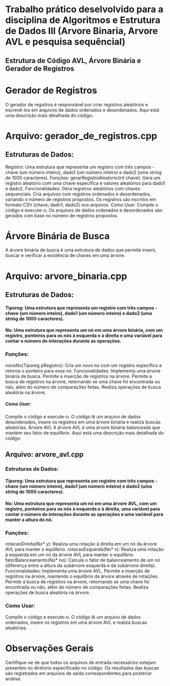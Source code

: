 # Trabalho prático deselvolvido para a disciplina de Algoritmos e Estrutura de Dados III (Arvore Binaria, Arvore AVL e pesquisa sequêncial)
## Estrutura de Código AVL, Árvore Binária e Gerador de Registros

# Gerador de Registros
O gerador de registros é responsável por criar registros aleatórios e escrevê-los em arquivos de dados ordenados e desordenados. Aqui está uma descrição mais detalhada do código:

# Arquivo: gerador_de_registros.cpp
## Estruturas de Dados:
Registro: Uma estrutura que representa um registro com três campos - chave (um número inteiro), dado1 (um número inteiro) e dado2 (uma string de 1000 caracteres).
Funções:
gerarRegistroAleatorio(int chave): Gera um registro aleatório com uma chave específica e valores aleatórios para dado1 e dado2.
Funcionalidades:
Gera registros aleatórios com chaves sequenciais.
Cria arquivos com registros ordenados e desordenados, variando o número de registros propostos.
Os registros são escritos em formato CSV (chave; dado1; dado2) nos arquivos.
Como Usar:
Compile o código e execute-o.
Os arquivos de dados ordenados e desordenados são gerados com base no número de registros propostos.


# Árvore Binária de Busca
A árvore binária de busca é uma estrutura de dados que permite inserir, buscar e verificar a existência de chaves em uma árvore. 

# Arquivo: arvore_binaria.cpp
## Estruturas de Dados:
#### Tiporeg: Uma estrutura que representa um registro com três campos - chave (um número inteiro), dado1 (um número inteiro) e dado2 (uma string de 1000 caracteres).
#### No: Uma estrutura que representa um nó em uma árvore binária, com um registro, ponteiros para os nós à esquerda e à direita e uma variável para contar o número de interações durante as operações.

### Funções:
novoNo(Tiporeg pRegistro): Cria um novo nó com um registro específico e retorna o ponteiro para esse nó.
Funcionalidades:
Implementa uma árvore binária de busca.
Permite a inserção de registros na árvore.
Permite a busca de registros na árvore, retornando se uma chave foi encontrada ou não, além do número de comparações feitas.
Realiza operações de busca aleatória na árvore.

##### Como Usar:
Compile o código e execute-o.
O código lê um arquivo de dados desordenados, insere os registros em uma árvore binária e realiza buscas aleatórias.
Árvore AVL
A árvore AVL é uma árvore binária balanceada que mantém seu fator de equilíbrio. Aqui está uma descrição mais detalhada do código:

## Arquivo: arvore_avl.cpp
### Estruturas de Dados:
#### Tiporeg: Uma estrutura que representa um registro com três campos - chave (um número inteiro), dado1 (um número inteiro) e dado2 (uma string de 1000 caracteres).
#### No: Uma estrutura que representa um nó em uma árvore AVL, com um registro, ponteiros para os nós à esquerda e à direita, uma variável para contar o número de interações durante as operações e uma variável para manter a altura do nó.

### Funções:
rotacaoDireita(No* y): Realiza uma rotação à direita em um nó da árvore AVL para manter o equilíbrio.
rotacaoEsquerda(No* x): Realiza uma rotação à esquerda em um nó da árvore AVL para manter o equilíbrio.
fatorBalanceamento(No* no): Calcula o fator de balanceamento de um nó (diferença entre a altura da subárvore esquerda e da subárvore direita).
Funcionalidades:
Implementa uma árvore AVL.
Permite a inserção de registros na árvore, mantendo o equilíbrio da árvore através de rotações.
Permite a busca de registros na árvore, retornando se uma chave foi encontrada ou não, além do número de comparações feitas.
Realiza operações de busca aleatória na árvore.


### Como Usar:
Compile o código e execute-o.
O código lê um arquivo de dados ordenados, insere os registros em uma árvore AVL e realiza buscas aleatórias.


# Observações Gerais
Certifique-se de que todos os arquivos de entrada necessários estejam presentes no diretório especificado no código.
Os resultados das buscas são registrados em arquivos de saída correspondentes para posterior análise.
